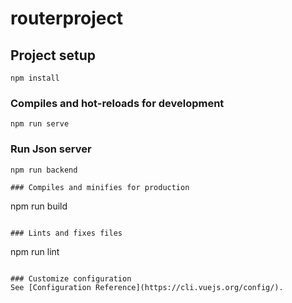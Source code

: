 # routerproject

## Project setup
```
npm install
```

### Compiles and hot-reloads for development
```
npm run serve
```

### Run Json server 
```
npm run backend

### Compiles and minifies for production
```
npm run build
```

### Lints and fixes files
```
npm run lint
```

### Customize configuration
See [Configuration Reference](https://cli.vuejs.org/config/).
